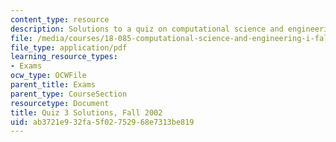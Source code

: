 ```yaml
---
content_type: resource
description: Solutions to a quiz on computational science and engineering.
file: /media/courses/18-085-computational-science-and-engineering-i-fall-2008/ab3721e932fa5f02752968e7313be819_f02q3sol.pdf
file_type: application/pdf
learning_resource_types:
- Exams
ocw_type: OCWFile
parent_title: Exams
parent_type: CourseSection
resourcetype: Document
title: Quiz 3 Solutions, Fall 2002
uid: ab3721e9-32fa-5f02-7529-68e7313be819
---
```

